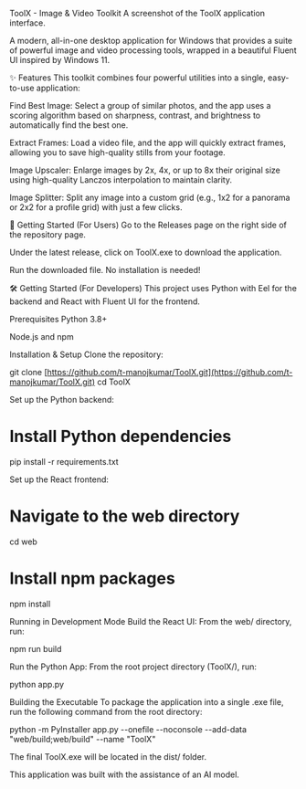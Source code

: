 ToolX - Image & Video Toolkit
A screenshot of the ToolX application interface.

A modern, all-in-one desktop application for Windows that provides a suite of powerful image and video processing tools, wrapped in a beautiful Fluent UI inspired by Windows 11.

✨ Features
This toolkit combines four powerful utilities into a single, easy-to-use application:

Find Best Image: Select a group of similar photos, and the app uses a scoring algorithm based on sharpness, contrast, and brightness to automatically find the best one.

Extract Frames: Load a video file, and the app will quickly extract frames, allowing you to save high-quality stills from your footage.

Image Upscaler: Enlarge images by 2x, 4x, or up to 8x their original size using high-quality Lanczos interpolation to maintain clarity.

Image Splitter: Split any image into a custom grid (e.g., 1x2 for a panorama or 2x2 for a profile grid) with just a few clicks.

🚀 Getting Started (For Users)
Go to the Releases page on the right side of the repository page.

Under the latest release, click on ToolX.exe to download the application.

Run the downloaded file. No installation is needed!

🛠️ Getting Started (For Developers)
This project uses Python with Eel for the backend and React with Fluent UI for the frontend.

Prerequisites
Python 3.8+

Node.js and npm

Installation & Setup
Clone the repository:

git clone [https://github.com/t-manojkumar/ToolX.git](https://github.com/t-manojkumar/ToolX.git)
cd ToolX

Set up the Python backend:

# Install Python dependencies
pip install -r requirements.txt

Set up the React frontend:

# Navigate to the web directory
cd web

# Install npm packages
npm install

Running in Development Mode
Build the React UI: From the web/ directory, run:

npm run build

Run the Python App: From the root project directory (ToolX/), run:

python app.py

Building the Executable
To package the application into a single .exe file, run the following command from the root directory:

python -m PyInstaller app.py --onefile --noconsole --add-data "web/build;web/build" --name "ToolX"

The final ToolX.exe will be located in the dist/ folder.

This application was built with the assistance of an AI model.
